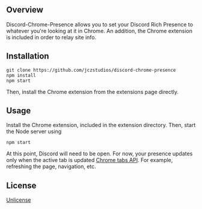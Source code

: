 ## Overview

Discord-Chrome-Presence allows you to set your Discord Rich Presence to whatever you're looking at it in Chrome. An addition, the Chrome extension is included in order to relay site info.

## Installation

```
git clone https://github.com/jczstudios/discord-chrome-presence
npm install
npm start
```
Then, install the Chrome extension from the extensions page directly.

## Usage
Install the Chrome extension, included in the extension directory. Then, start the Node server using
```
npm start
```
At this point, Discord will need to be open. For now, your presence updates only when the active tab is updated [Chrome tabs API](https://developer.chrome.com/extensions/tabs#event-onUpdated). For example, refreshing the page, navigation, etc.

## License

[Unlicense](http://unlicense.org/)
